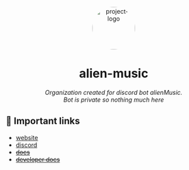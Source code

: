 <p align="center">
  <img src="https://cdn.alienmusic.app/logo-no-background.png" width="100" alt="project-logo"
  style="border-radius:50%">
</p>
<p align="center">
    <h1 align="center">alien-music</h1>
</p>
<p align="center">
    <em>Organization created for discord bot alienMusic.</em><br>
    <em>Bot is private so nothing much here</em>
</p>

## 📍 Important links

* [website](https://alienmusic.app)
* [discord](https://dc.alienmusic.app)
* ~~[docs](https://docs.alienmusic.app)~~
* ~~[developer docs](https://api.docs.alienmusic.app)~~